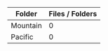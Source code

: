 | Folder   |   Files / Folders |
|----------|-------------------|
| Mountain |                 0 |
| Pacific  |                 0 |